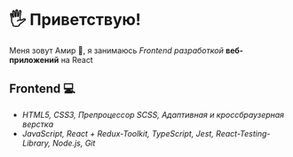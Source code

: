# 🖐 Приветствую!

Меня зовут Амир 👦,  я занимаюсь *Frontend разработкой* **веб-приложений** на React

## Frontend 💻

 - *HTML5, CSS3, Препроцессор SCSS, Адаптивная и кроссбраузерная верстка*
 - *JavaScript, React + Redux-Toolkit, TypeScript, Jest, React-Testing-Library, Node.js, Git*
